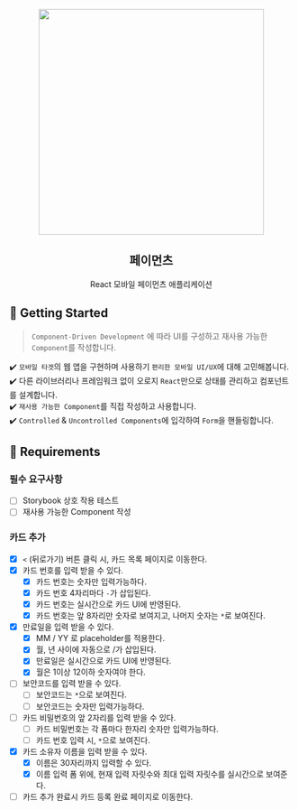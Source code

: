 <p align="middle" >
  <img src="https://techcourse-storage.s3.ap-northeast-2.amazonaws.com/0fefce79602043a9b3281ee1dd8f4be6" width="400">
</p>
<h2 align="middle">페이먼츠</h2>
<p align="middle">React 모바일 페이먼츠 애플리케이션</p>
</p>

## 🚀 Getting Started

> `Component-Driven Development` 에 따라 UI를 구성하고 재사용 가능한 `Component`를 작성합니다.

✔️ `모바일 타겟`의 웹 앱을 구현하며 사용하기 `편리한 모바일 UI/UX`에 대해 고민해봅니다.  
✔️ 다른 라이브러리나 프레임워크 없이 오로지 `React`만으로 상태를 관리하고 컴포넌트를 설계합니다.  
✔️ `재사용 가능한 Component`를 직접 작성하고 사용합니다.  
✔️ `Controlled` & `Uncontrolled Components`에 입각하여 `Form`을 핸들링합니다.

## 📝 Requirements

### 필수 요구사항

- [ ] Storybook 상호 작용 테스트
- [ ] 재사용 가능한 Component 작성

### 카드 추가

- [x] `<` (뒤로가기) 버튼 클릭 시, 카드 목록 페이지로 이동한다.
- [x] 카드 번호를 입력 받을 수 있다.
  - [x] 카드 번호는 숫자만 입력가능하다.
  - [x] 카드 번호 4자리마다 `-`가 삽입된다.
  - [x] 카드 번호는 실시간으로 카드 UI에 반영된다.
  - [x] 카드 번호는 앞 8자리만 숫자로 보여지고, 나머지 숫자는 `*`로 보여진다.
- [x] 만료일을 입력 받을 수 있다.
  - [x] MM / YY 로 placeholder를 적용한다.
  - [x] 월, 년 사이에 자동으로 /가 삽입된다.
  - [x] 만료일은 실시간으로 카드 UI에 반영된다.
  - [x] 월은 1이상 12이하 숫자여야 한다.
- [ ] 보안코드를 입력 받을 수 있다.
  - [ ] 보안코드는 `*`으로 보여진다.
  - [ ] 보안코드는 숫자만 입력가능하다.
- [ ] 카드 비밀번호의 앞 2자리를 입력 받을 수 있다.
  - [ ] 카드 비밀번호는 각 폼마다 한자리 숫자만 입력가능하다.
  - [ ] 카드 번호 입력 시, `*`으로 보여진다.
- [x] 카드 소유자 이름을 입력 받을 수 있다.
  - [x] 이름은 30자리까지 입력할 수 있다.
  - [x] 이름 입력 폼 위에, 현재 입력 자릿수와 최대 입력 자릿수를 실시간으로 보여준다.
- [ ] 카드 추가 완료시 카드 등록 완료 페이지로 이동한다.
